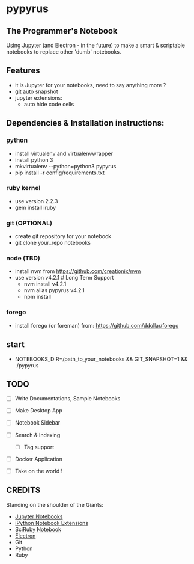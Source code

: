 # pypyrus

## The Programmer's Notebook

Using Jupyter (and Electron - in the future) to make a smart & scriptable notebooks
to replace other 'dumb' notebooks.

## Features

* it is Jupyter for your notebooks, need to say anything more ?
* git auto snapshot
* jupyter extensions:
  * auto hide code cells

## Dependencies & Installation instructions:

### python

* install virtualenv and virtualenvwrapper
* install python 3
* mkvirtualenv --python=python3 pypyrus
* pip install -r config/requirements.txt

### ruby kernel

* use version 2.2.3
* gem install iruby

### git (OPTIONAL)

* create git repository for your notebook
* git clone your_repo notebooks


### node (TBD)

* install nvm from https://github.com/creationix/nvm
* use version v4.2.1  # Long Term Support
  * nvm install v4.2.1
  * nvm alias pypyrus v4.2.1
  * npm install

### forego

* install forego (or foreman) from: https://github.com/ddollar/forego

## start

* NOTEBOOKS_DIR=/path_to_your_notebooks && GIT_SNAPSHOT=1 && ./pypyrus


## TODO
* [ ] Write Documentations, Sample Notebooks
* [ ] Make Desktop App
* [ ] Notebook Sidebar
* [ ] Search & Indexing
  * [ ] Tag support
* [ ] Docker Application
* [ ] Take on the world !


## CREDITS

Standing on the shoulder of the Giants:

* [Jupyter Notebooks](https://jupyter.org/)
* [iPython Notebook Extensions](https://github.com/ipython-contrib/IPython-notebook-extensions)
* [SciRuby Notebook](https://github.com/SciRuby/sciruby-notebooks)
* [Electron](https://github.com/atom/electron)
* Git
* Python
* Ruby


